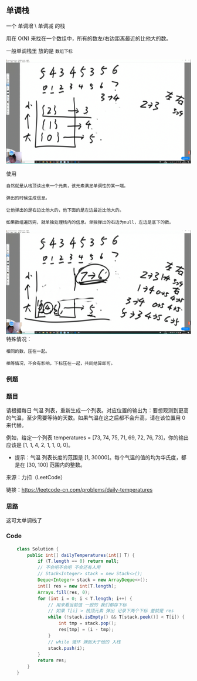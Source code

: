 ## 单调栈

一个 单调增 \ 单调减 的栈

用在 O(N) 来找在一个数组中，所有的数左/右边距离最近的比他大的数。

一般单调栈里 放的是 `数组下标`

![](pics/monotonous-stack.png)

使用

    自然就是从栈顶读出来一个元素，该元素满足单调性的某一端。

    弹出的时候生成信息。

    让他弹出的是右边比他大的，他下面的是左边最近比他大的。

    如果数组遍历完，就单独处理栈内的信息。单独弹出的右边为null，左边是底下的数。

![](pics/monotonous-stack%20(2).png)
特殊情况：

    相同的数，压在一起。

    相等情况，不会有影响，下标压在一起，共同结算即可。

### 例题

### 题目
请根据每日 气温 列表，重新生成一个列表。对应位置的输出为：要想观测到更高的气温，至少需要等待的天数。如果气温在这之后都不会升高，请在该位置用 0 来代替。


例如，给定一个列表 temperatures = [73, 74, 75, 71, 69, 72, 76, 73]，你的输出应该是 [1, 1, 4, 2, 1, 1, 0, 0]。


- 提示：气温 列表长度的范围是 [1, 30000]。每个气温的值的均为华氏度，都是在 [30, 100] 范围内的整数。

来源：力扣（LeetCode）

链接：https://leetcode-cn.com/problems/daily-temperatures
### 思路

这可太单调栈了

### Code
```java
    class Solution {
        public int[] dailyTemperatures(int[] T) {
            if (T.length == 0) return null;
            // 不会吧不会吧 不会还有人用 
            // Stack<Integer> stack = new Stack<>();
            Deque<Integer> stack = new ArrayDeque<>();
            int[] res = new int[T.length];
            Arrays.fill(res, 0);
            for (int i = 0; i < T.length; i++) {
                // 用来看当前值 一般的 我们都存下标
                // 如果 T[i] > 栈顶元素 弹出 记录下两个下标 差就是 res
                while (!stack.isEmpty() && T[stack.peek()] < T[i]) {
                    int tmp = stack.pop();
                    res[tmp] = (i - tmp);
                }
                // while 循环 弹到大于他的 入栈
                stack.push(i);
            }
            return res;
        }
    }
```